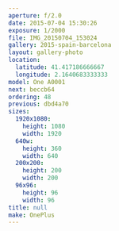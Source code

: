 ```yaml
---
aperture: f/2.0
date: 2015-07-04 15:30:26
exposure: 1/2000
file: IMG_20150704_153024
gallery: 2015-spain-barcelona
layout: gallery-photo
location:
  latitude: 41.417186666667
  longitude: 2.1640683333333
model: One A0001
next: beccb64
ordering: 48
previous: dbd4a70
sizes:
  1920x1080:
    height: 1080
    width: 1920
  640w:
    height: 360
    width: 640
  200x200:
    height: 200
    width: 200
  96x96:
    height: 96
    width: 96
title: null
make: OnePlus
---
```


